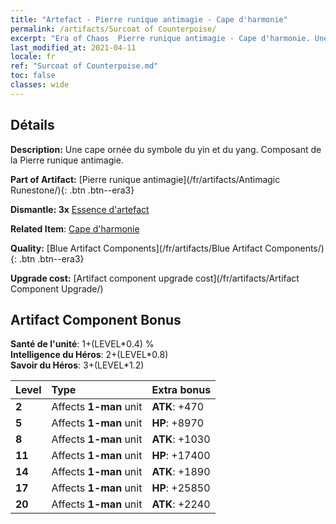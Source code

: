 ```yaml
---
title: "Artefact - Pierre runique antimagie - Cape d'harmonie"
permalink: /artifacts/Surcoat of Counterpoise/
excerpt: "Era of Chaos  Pierre runique antimagie - Cape d'harmonie. Une cape ornée du symbole du yin et du yang. Composant de la Pierre runique antimagie."
last_modified_at: 2021-04-11
locale: fr
ref: "Surcoat of Counterpoise.md"
toc: false
classes: wide
---
```




## Détails

 **Description:** Une cape ornée du symbole du yin et du yang. Composant de la Pierre runique antimagie.

 **Part of Artifact:** [Pierre runique antimagie](/fr/artifacts/Antimagic Runestone/){: .btn .btn--era3}

 **Dismantle: 3x** [Essence d'artefact](/fr/Items/con_905/)

 **Related Item**: [Cape d'harmonie](/fr/Items/art_119/)

 **Quality:** [Blue Artifact Components](/fr/artifacts/Blue Artifact Components/){: .btn .btn--era3}

 **Upgrade cost:** [Artifact component upgrade cost](/fr/artifacts/Artifact Component Upgrade/)

## Artifact Component Bonus

  **Santé de l'unité**: 1+(LEVEL\*0.4) %<br/>**Intelligence du Héros**: 2+(LEVEL\*0.8)<br/>**Savoir du Héros**: 3+(LEVEL\*1.2)

  |  Level  | Type |    Extra bonus  | 
  |:--------|:-----|:----------------| 
  | **2** | Affects **1-man** unit | **ATK**: +470 | 
  | **5** | Affects **1-man** unit | **HP**: +8970 | 
  | **8** | Affects **1-man** unit | **ATK**: +1030 | 
  | **11** | Affects **1-man** unit | **HP**: +17400 | 
  | **14** | Affects **1-man** unit | **ATK**: +1890 | 
  | **17** | Affects **1-man** unit | **HP**: +25850 | 
  | **20** | Affects **1-man** unit | **ATK**: +2240 | 
